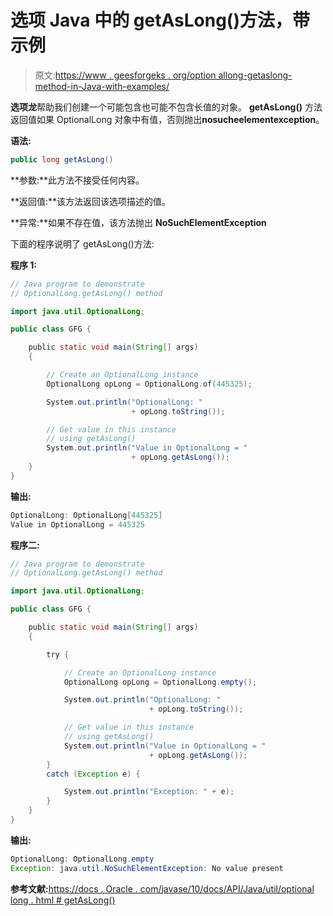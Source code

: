 # 选项 Java 中的 getAsLong()方法，带示例

> 原文:[https://www . geesforgeks . org/option allong-getaslong-method-in-Java-with-examples/](https://www.geeksforgeeks.org/optionallong-getaslong-method-in-java-with-examples/)

**选项龙**帮助我们创建一个可能包含也可能不包含长值的对象。 **getAsLong()** 方法返回值如果 OptionalLong 对象中有值，否则抛出**nosucheelementexception**。

**语法:**

```java
public long getAsLong()

```

**参数:**此方法不接受任何内容。

**返回值:**该方法返回该选项描述的值。

**异常:**如果不存在值，该方法抛出 **NoSuchElementException**

下面的程序说明了 getAsLong()方法:

**程序 1:**

```java
// Java program to demonstrate
// OptionalLong.getAsLong() method

import java.util.OptionalLong;

public class GFG {

    public static void main(String[] args)
    {

        // Create an OptionalLong instance
        OptionalLong opLong = OptionalLong.of(445325);

        System.out.println("OptionalLong: "
                           + opLong.toString());

        // Get value in this instance
        // using getAsLong()
        System.out.println("Value in OptionalLong = "
                           + opLong.getAsLong());
    }
}
```

**输出:**

```java
OptionalLong: OptionalLong[445325]
Value in OptionalLong = 445325

```

**程序二:**

```java
// Java program to demonstrate
// OptionalLong.getAsLong() method

import java.util.OptionalLong;

public class GFG {

    public static void main(String[] args)
    {

        try {

            // Create an OptionalLong instance
            OptionalLong opLong = OptionalLong.empty();

            System.out.println("OptionalLong: "
                               + opLong.toString());

            // Get value in this instance
            // using getAsLong()
            System.out.println("Value in OptionalLong = "
                               + opLong.getAsLong());
        }
        catch (Exception e) {

            System.out.println("Exception: " + e);
        }
    }
}
```

**输出:**

```java
OptionalLong: OptionalLong.empty
Exception: java.util.NoSuchElementException: No value present

```

**参考文献:**[https://docs . Oracle . com/javase/10/docs/API/Java/util/optional long . html # getAsLong()](https://docs.oracle.com/javase/10/docs/api/java/util/OptionalLong.html#getAsLong())